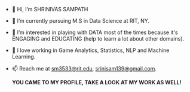 - 👋 Hi, I’m SHRINIVAS SAMPATH
- 🌱 I’m currently pursuing M.S in Data Science at RIT, NY.
- 👀 I’m interested in playing with DATA most of the times because it's ENGAGING and EDUCATING (help to learn a lot about other domains).
- 💞️ I love working in Game Analytics, Statistics, NLP and Machine Learning.
- 📫 Reach me at sm3533@rit.edu, srinisam139@gmail.com.


  **YOU CAME TO MY PROFILE, TAKE A LOOK AT MY WORK AS WELL!**

<!---
srinisam139/srinisam139 is a ✨ special ✨ repository because its `README.md` (this file) appears on your GitHub profile.
You can click the Preview link to take a look at your changes.
--->
